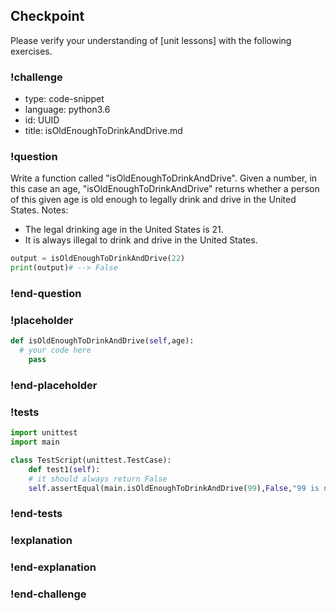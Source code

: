 ## Checkpoint

Please verify your understanding of [unit lessons] with the following exercises.

### !challenge

* type: code-snippet
* language: python3.6
* id: UUID
* title: isOldEnoughToDrinkAndDrive.md

### !question

Write a function called "isOldEnoughToDrinkAndDrive".
Given a number, in this case an age, "isOldEnoughToDrinkAndDrive" returns whether a person of this given age is old enough to legally drink and drive in the United States.
Notes:
* The legal drinking age in the United States is 21.
* It is always illegal to drink and drive in the United States.

```python
output = isOldEnoughToDrinkAndDrive(22)
print(output)# --> False
```

### !end-question

### !placeholder

```python
def isOldEnoughToDrinkAndDrive(self,age):
  # your code here
    pass

```

### !end-placeholder

### !tests

```python
import unittest
import main

class TestScript(unittest.TestCase):
    def test1(self):
    # it should always return False
    self.assertEqual(main.isOldEnoughToDrinkAndDrive(99),False,"99 is not old enough to drink and drive.")

```

### !end-tests

### !explanation

### !end-explanation

### !end-challenge
